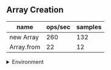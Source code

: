 ## Array Creation

|name|ops/sec|samples|
|-|-|-|
|new Array|260|132|
|Array.from|22|12|


<details>
<summary>Environment</summary>

* __Machine:__ linux x64 | 4 vCPUs | 7.6GB Mem
* __Run:__ Thu Sep 04 2025 17:19:04 GMT+0000 (Coordinated Universal Time)
* __Node:__ `v23.11.1`
</details>

<!--
{"environment":{"platform":"linux","arch":"x64","cpus":4,"totalMemory":7.597843170166016},"benchmarks":[{"name":"new Array","samples":132,"opsSec":260.54897103674676},{"name":"Array.from","samples":12,"opsSec":22.774712712656743}]}-->
